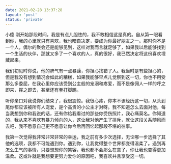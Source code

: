 ```yaml
---
date: 2021-02-28 13:37:28
layout: 'post'
status: 'private'
---
```


小傻
刚开始那段时间，我是有点儿胆怯的，我不敢相信这是真的。自从第一眼看到你，我的心里就只有喜欢，我也暗自决定，要成为你最好朋友之一。那时你不是一个人，偶尔的聚会还是能够见到，这样对我而言就足够了，如果我以后能够找到一个生活的伙伴，那就又多了一个喜欢的人，真的很好，我已然决定将这份喜欢埋藏起来。

我们初见时你说，他的脾气有一点暴躁，你担心找错了人。我当时是有些担心的，但是我没有想到情况会如此的糟糕，如果我能够早点儿觉察到这一切，你也不用受那么多委屈，在我心里你应该受到公主般的宠溺和疼爱，而不是像佣人一样的呼之即来，挥之即去，甚至还有拳打脚踢。

听你亲口对我说你们结束了，我很震惊。我很心疼，你本不该经历这一切，从头到尾你都应该被所有人宠爱，是个高贵的小公主才对呀。我不知道怎么去面对他，每当我想到你和我说的话，还有你给我看过的那些你受伤照片，我心痛莫名。你知道的，我从来不喜欢有暴力倾向的人，这让我对他产生了排斥，就让这段关系随风而去吧，我不愿意自己更不愿意让你今后再回忆起那段不堪的往事。

我第一次觉得我非常非常非常的幸运，我之前有多少次选择，无论哪一步选择了其他的选项，我都不可能遇到你。遇到你，让我觉得整个世界都变得温柔了。遇到再怎么生气的事情，只要想想你的笑容，我也都不会那么在意了，你让我也变得更加温柔。这或许就是我想要更努力爱你的原因吧，我喜欢并且享受这一切。


